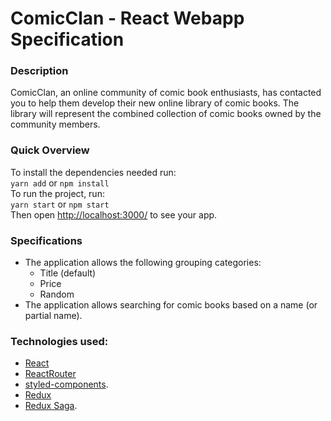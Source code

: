 # ComicClan - React Webapp Specification

### Description

ComicClan, an online community of comic book enthusiasts, has contacted you to help them develop their new online library of comic books. The library will represent the combined collection of comic books owned by the community members.

### Quick Overview

To install the dependencies needed run:<br>
`yarn add` or `npm install`<br>
To run the project, run:<br>
`yarn start` or `npm start`<br>
Then open [http://localhost:3000/](http://localhost:3000/) to see your app.

### Specifications

- The application allows the following grouping categories:
  - Title (default)
  - Price
  - Random
- The application allows searching for comic books based on a name (or partial name).

### Technologies used:

- [React](https://reactjs.org/)
- [ReactRouter](https://reacttraining.com/react-router/web/guides/quick-start)
- [styled-components](https://www.styled-components.com/).
- [Redux](https://redux.js.org/)
- [Redux Saga](https://redux-saga.js.org/).
